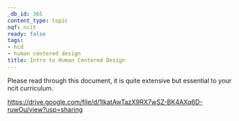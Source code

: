 ```yaml
---
_db_id: 365
content_type: topic
nqf: ncit
ready: false
tags:
- hcd
- human centered design
title: Intro to Human Centered Design
---
```


Please read through this document, it is quite extensive but essential to your ncit curriculum. 

https://drive.google.com/file/d/1lkatAwTazX9RX7wSZ-BK4AXq6D-ruwOu/view?usp=sharing